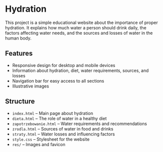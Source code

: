 # Hydration

This project is a simple educational website about the importance of proper hydration. It explains how much water a person should drink daily, the factors affecting water needs, and the sources and losses of water in the human body.

## Features

- Responsive design for desktop and mobile devices
- Information about hydration, diet, water requirements, sources, and losses
- Navigation bar for easy access to all sections
- Illustrative images

## Structure

- `index.html` – Main page about hydration
- `dieta.html` – The role of water in a healthy diet
- `zapotrzebowanie.html` – Water requirements and recommendations
- `zrodla.html` – Sources of water in food and drinks
- `straty.html` – Water losses and influencing factors
- `style.css` – Stylesheet for the website
- `res/` – Images and favicon
